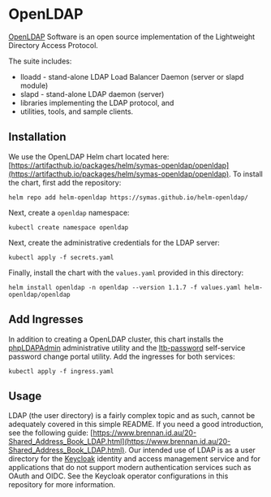 # OpenLDAP

[OpenLDAP](https://openldap.org/) Software is an open source implementation of the Lightweight Directory Access Protocol.

The suite includes:

- lloadd - stand-alone LDAP Load Balancer Daemon (server or slapd module)
- slapd - stand-alone LDAP daemon (server)
- libraries implementing the LDAP protocol, and
- utilities, tools, and sample clients.

## Installation

We use the OpenLDAP Helm chart located here: [https://artifacthub.io/packages/helm/symas-openldap/openldap](https://artifacthub.io/packages/helm/symas-openldap/openldap). To install the chart, first add the repository:

```{.shell}
helm repo add helm-openldap https://symas.github.io/helm-openldap/
```

Next, create a `openldap` namespace:

```{.shell}
kubectl create namespace openldap
```

Next, create the administrative credentials for the LDAP server:

```{.shell}
kubectl apply -f secrets.yaml
```

Finally, install the chart with the `values.yaml` provided in this directory:

```{.shell}
helm install openldap -n openldap --version 1.1.7 -f values.yaml helm-openldap/openldap
```

## Add Ingresses

In addition to creating a OpenLDAP cluster, this chart installs the [phpLDAPAdmin](https://github.com/leenooks/phpLDAPadmin) administrative utility and the [ltb-password](https://ltb-project.org/documentation/self-service-password.html) self-service password change portal utility. Add the ingresses for both services:

```{.shell}
kubectl apply -f ingress.yaml
```

## Usage

LDAP (the user directory) is a fairly complex topic and as such, cannot be adequately covered in this simple README. If you need a good introduction, see the following guide: [https://www.brennan.id.au/20-Shared_Address_Book_LDAP.html](https://www.brennan.id.au/20-Shared_Address_Book_LDAP.html). Our intended use of LDAP is as a user directory for the [Keycloak](https://www.keycloak.org/) identity and access management service and for applications that do not support modern authentication services such as OAuth and OIDC. See the Keycloak operator configurations in this repository for more information.
